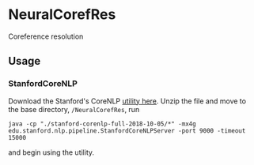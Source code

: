 # NeuralCorefRes
Coreference resolution

## Usage
### StanfordCoreNLP
Download the Stanford's CoreNLP [utility here](https://stanfordnlp.github.io/CoreNLP/download.html). Unzip the file and move to the base directory, `/NeuralCorefRes`, run

`java -cp "./stanford-corenlp-full-2018-10-05/*" -mx4g edu.stanford.nlp.pipeline.StanfordCoreNLPServer -port 9000 -timeout 15000`

and begin using the utility.
